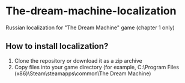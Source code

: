 # The-dream-machine-localization
Russian localization for "The Dream Machine" game (chapter 1 only)

## How to install localization?
1. Clone the repository or download it as a zip archive
2. Copy files into your game directory (for example, C:\Program Files (x86)\Steam\steamapps\common\The Dream Machine\)
